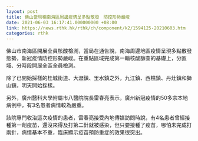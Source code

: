 ```yaml
---
layout: post
title: 佛山當局稱南海區周邊疫情呈多點散發　防控形勢嚴峻
date: 2021-06-03 16:17:41.000000000 +08:00
link: https://news.rthk.hk/rthk/ch/component/k2/1594125-20210603.htm
categories: rthk
---
```


佛山市南海區開展全員核酸檢測，當局在通告說，南海周邊地區疫情呈現多點散發態勢，新冠疫情防控形勢嚴峻。在重點區域完成第一輪核酸篩查的基礎上，分區域、分時段開展全區全員檢測。

除了已開始採樣的桂城街道、大瀝鎮、里水鎮之外，九江鎮、西樵鎮、丹灶鎮和獅山鎮，明天開始採樣。

另外，廣州醫科大學附屬市八醫院院長雷春亮表示，廣州新冠疫情的50多宗本地病例中，有3名患者病情較為嚴重。

該院專門收治這次疫情的患者，雷春亮接受內地傳媒訪問時說，有4名患者曾經接種第一劑疫苗，還沒來得及打第二針就被感染，但只要接種了疫苗，哪怕未完成打兩針，病情基本不重，臨床顯示疫苗預防重症的效果很突出。
